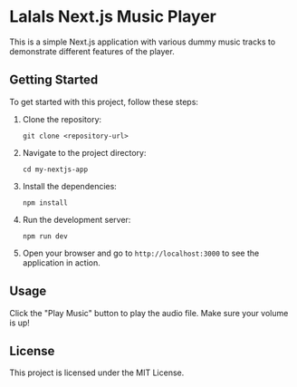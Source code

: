 # Lalals Next.js Music Player

This is a simple Next.js application with various dummy music tracks to demonstrate different features of the player.

## Getting Started

To get started with this project, follow these steps:

1. Clone the repository:
   ```
   git clone <repository-url>
   ```

2. Navigate to the project directory:
   ```
   cd my-nextjs-app
   ```

3. Install the dependencies:
   ```
   npm install
   ```

4. Run the development server:
   ```
   npm run dev
   ```

5. Open your browser and go to `http://localhost:3000` to see the application in action.

## Usage

Click the "Play Music" button to play the audio file. Make sure your volume is up!

## License

This project is licensed under the MIT License.
